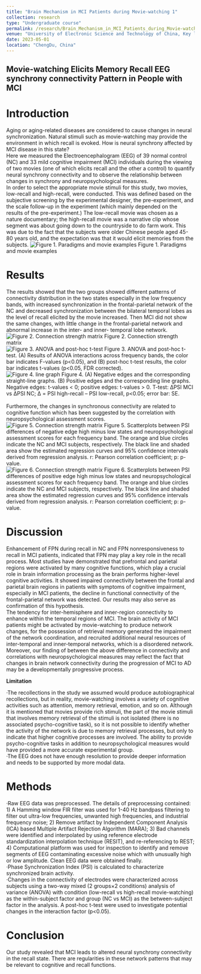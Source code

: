 ```yaml
---
title: "Brain Mechanism in MCI Patients during Movie-watching 1"
collection: research
type: "Undergraduate course"
permalink: /research/Brain_Mechanism_in_MCI_Patients_during_Movie-watching_1
venue: "University of Electronic Science and Technology of China, Key laboratory for Neuroinformation of Ministry of Education"
date: 2023-05-01
location: "ChengDu, China"
---
```


Movie-watching Elicits Memory Recall EEG synchrony connectivity Pattern in People with MCI
------

Introduction
======
Aging or aging-related diseases are considered to cause changes in neural synchronization. Natural stimuli such as movie-watching may provide the environment in which recall is evoked. How is neural synchrony affected by MCI disease in this state? <br>
Here we measured the Electroencephalogram (EEG) of 39 normal control (NC) and 33 mild cognitive impairment (MCI) individuals during the viewing of two movies (one of which elicits recall and the other a control) to quantify neural synchrony connectivity and to observe the relationship between changes in synchrony and neuropsychological measures. <br>
In order to select the appropriate movie stimuli for this study, two movies, low-recall and high-recall, were conducted. This was defined based on the subjective screening by the experimental designer, the pre-experiment, and the scale follow-up in the experiment (which mainly depended on the results of the pre-experiment.) The low-recall movie was chosen as a nature documentary; the high-recall movie was a narrative clip whose segment was about going down to the countryside to do farm work. This was due to the fact that the subjects were older Chinese people aged 45-80 years old, and the expectation was that it would elicit memories from the subjects.
![Figure 1. Paradigms and movie examples](/images/peradigms.jpg)
Figure 1. Paradigms and movie examples

Results
======
The results showed that the two groups showed different patterns of connectivity distribution in the two states especially in the low frequency bands, with increased synchronization in the frontal-parietal network of the NC and decreased synchronization between the bilateral temporal lobes as the level of recall elicited by the movie increased. Then MCI did not show the same changes, with little change in the frontal-parietal network and abnormal increase in the inter- and inner- temporal lobe network.
<br>
![Figure 2. Connection strength matrix](/images/single.jpg)
Figure 2. Connection strength matrix
<br>
![Figure 3. ANOVA and post-hoc t-test](/images/fig1.jpg)
Figure 3. ANOVA and post-hoc t-test. (A) Results of ANOVA interactions across frequency bands, the color bar indicates F-values (p<0.05), and (B) post-hoc t-test results, the color bar indicates t-values (p<0.05, FDR corrected).
<br>
![Figure 4. line graph](/images/fig2-v3.jpg)
Figure 4. (A) Negative edges and the corresponding straight-line graphs. (B) Positive edges and the corresponding line graphs. Negative edges: t-values < 0; positive edges: t-values > 0. T-test: ΔPSI MCI vs ΔPSI NC; Δ = PSI high-recall – PSI low-recall, p<0.05; error bar: SE. <br>
<br>
Furthermore, the changes in synchronous connectivity are related to cognitive function which has been suggested by the correlation with neuropsychological assessment scores.
<br>
![Figure 5. Connection strength matrix](/images/fig3-v2.jpg)
Figure 5. Scatterplots between PSI differences of negative edge high minus low states and neuropsychological assessment scores for each frequency band. The orange and blue circles indicate the NC and MCI subjects, respectively. The black line and shaded area show the estimated regression curves and 95% confidence intervals derived from regression analysis. r: Pearson correlation coefficient; p: p-value.
<br>
![Figure 6. Connection strength matrix](/images/fig4-v2.jpg)
Figure 6. Scatterplots between PSI differences of positive edge high minus low states and neuropsychological assessment scores for each frequency band. The orange and blue circles indicate the NC and MCI subjects, respectively. The black line and shaded area show the estimated regression curves and 95% confidence intervals derived from regression analysis. r: Pearson correlation coefficient; p: p-value.

Discussion
======
Enhancement of FPN during recall in NC and FPN nonresponsiveness to recall in MCI patients, indicated that FPN may play a key role in the recall process. Most studies have demonstrated that prefrontal and parietal regions were activated by many cognitive functions, which play a crucial role in brain information processing as the brain performs higher-level cognitive activities. It showed impaired connectivity between the frontal and parietal brain regions in patients with symptoms of cognitive impairment, especially in MCI patients, the decline in functional connectivity of the frontal-parietal network was detected. Our results may also serve as confirmation of this hypothesis. <br>
The tendency for inter-hemisphere and inner-region connectivity to enhance within the temporal regions of MCI. The brain activity of MCI patients might be activated by movie-watching to produce network changes, for the possession of retrieval memory generated the impairment of the network coordination, and recruited additional neural resources of inter-temporal and inner-temporal networks, which is a disordered network. <br>
Moreover, our finding of between the above difference in connectivity and correlations with neuropsychological measures may reflect the fact that changes in brain network connectivity during the progression of MCI to AD may be a developmentally progressive process.

**Limitation**

·The recollections in the study we assumed would produce autobiographical recollections, but in reality, movie-watching involves a variety of cognitive activities such as attention, memory retrieval, emotion, and so on. Although it is mentioned that movies provide rich stimuli, the part of the movie stimuli that involves memory retrieval of the stimuli is not isolated (there is no associated psycho-cognitive task), so it is not possible to identify whether the activity of the network is due to memory retrieval processes, but only to indicate that higher cognitive processes are involved. The ability to provide psycho-cognitive tasks in addition to neuropsychological measures would have provided a more accurate experimental group. <br>
·The EEG does not have enough resolution to provide deeper information and needs to be supported by more modal data. <br>

Methods
======
·Raw EEG data was preprocessed. The details of preprocessing contained: 1) A Hamming window FIR filter was used for 1-40 Hz bandpass filtering to filter out ultra-low frequencies, unwanted high frequencies, and industrial frequency noise; 2) Remove artifact by Independent Component Analysis (ICA) based Multiple Artifact Rejection Algorithm (MARA); 3) Bad channels were identified and interpolated by using reference electrode standardization interpolation technique (RESIT), and re-referencing to REST; 4) Computational platform was used for inspection to identify and remove segments of EEG contaminating excessive noise which with unusually high or low amplitude. Clean EEG data were obtained finally. <br>
·Phase Synchronization Index (PSI) is calculated to characterize synchronized brain activity. <br>
·Changes in the connectivity of electrodes were characterized across subjects using a two-way mixed (2 groups×2 conditions) analysis of variance (ANOVA) with condition (low-recall vs high-recall movie-watching) as the within-subject factor and group (NC vs MCI) as the between-subject factor in the analysis. A post-hoc t-test were used to investigate potential changes in the interaction factor (p<0.05).

Conclusion
======
Our study revealed that MCI leads to altered neural synchrony connectivity in the recall state. There are regularities in these network patterns that may be relevant to cognitive and recall functions.
